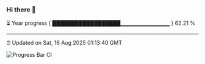 ### Hi there 👋

⏳ Year progress { ██████████████████▁▁▁▁▁▁▁▁▁▁▁▁ } 62.21 %

---

⏰ Updated on Sat, 16 Aug 2025 01:13:40 GMT

![Progress Bar CI](https://github.com/liununu/liununu/workflows/Progress%20Bar%20CI/badge.svg)
